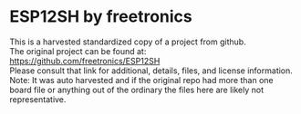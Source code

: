 
# ESP12SH by freetronics  
This is a harvested standardized copy of a project from github.  
The original project can be found at:  
https://github.com/freetronics/ESP12SH  
Please consult that link for additional, details, files, and license information.  
Note: It was auto harvested and if the original repo had more than one board file or anything out of the ordinary the files here are likely not representative.  
    